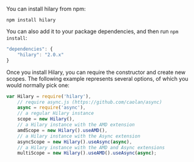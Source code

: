 You can install hilary from npm:

```
npm install hilary
```

You can also add it to your package dependencies, and then run ``npm install``:

```JavaScript
"dependencies": {
    "hilary": "2.0.x"
}
```

Once you install Hilary, you can require the constructor and create new scopes. The following example represents several options, of which you would normally pick one:

```JavaScript
var Hilary = require('hilary'),
    // require async.js (https://github.com/caolan/async)
    async = require('async'),
    // a regular Hilary instance
    scope = new Hilary(),
    // a Hilary instance with the AMD extension
    amdScope = new Hilary().useAMD(),
    // a Hilary instance with the Async extension
    asyncScope = new Hilary().useAsync(async),
    // a Hilary instance with the AMD and Async extensions
    multiScope = new Hilary().useAMD().useAsync(async);
```

